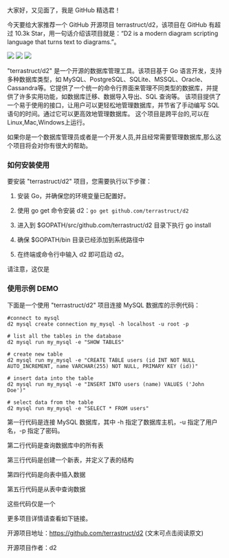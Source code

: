 
大家好，又见面了，我是 GitHub 精选君！

今天要给大家推荐一个 GitHub 开源项目 terrastruct/d2，该项目在 GitHub 有超过 10.3k Star，用一句话介绍该项目就是：“D2 is a modern diagram scripting language that turns text to diagrams.”。

![](https://raw.githubusercontent.com/terrastruct/d2/master/./docs/assets/banner.png)
![](https://raw.githubusercontent.com/terrastruct/d2/master/./docs/assets/playground_button.png)
![](https://raw.githubusercontent.com/terrastruct/d2/master/./docs/assets/syntax.png)

"terrastruct/d2" 是一个开源的数据库管理工具。该项目基于 Go 语言开发，支持多种数据库类型，如 MySQL、PostgreSQL、SQLite、MSSQL、Oracle、Cassandra等。它提供了一个统一的命令行界面来管理不同类型的数据库，并提供了许多实用功能，如数据库迁移、数据导入导出、SQL 查询等。
该项目提供了一个易于使用的接口，让用户可以更轻松地管理数据库，并节省了手动编写 SQL 语句的时间。通过它可以更高效地管理数据库。
这个项目是跨平台的,可以在Linux,Mac,Windows上运行。

如果你是一个数据库管理员或者是一个开发人员,并且经常需要管理数据库,那么这个项目将会对你有很大的帮助。



### 如何安装使用

要安装 "terrastruct/d2" 项目，您需要执行以下步骤：

1. 安装 Go，并确保您的环境变量已配置好。

2. 使用 go get 命令安装 d2：`go get github.com/terrastruct/d2`

3. 进入到 $GOPATH/src/github.com/terrastruct/d2 目录下执行 go install

4. 确保 $GOPATH/bin 目录已经添加到系统路径中

5. 在终端或命令行中输入 d2 即可启动 d2。

请注意，这仅是

### 使用示例 DEMO

下面是一个使用 "terrastruct/d2" 项目连接 MySQL 数据库的示例代码：
```
#connect to mysql
d2 mysql create connection my_mysql -h localhost -u root -p

# list all the tables in the database
d2 mysql run my_mysql -e "SHOW TABLES"

# create new table
d2 mysql run my_mysql -e "CREATE TABLE users (id INT NOT NULL AUTO_INCREMENT, name VARCHAR(255) NOT NULL, PRIMARY KEY (id))"

# insert data into the table
d2 mysql run my_mysql -e "INSERT INTO users (name) VALUES ('John Doe')"

# select data from the table
d2 mysql run my_mysql -e "SELECT * FROM users"
```

第一行代码是连接 MySQL 数据库，其中 -h 指定了数据库主机，-u 指定了用户名，-p 指定了密码。

第二行代码是查询数据库中的所有表

第三行代码是创建一个新表，并定义了表的结构

第四行代码是向表中插入数据

第五行代码是从表中查询数据

这些代码仅是一个

更多项目详情请查看如下链接。

开源项目地址：https://github.com/terrastruct/d2  (文末可点击阅读原文)

开源项目作者：d2

